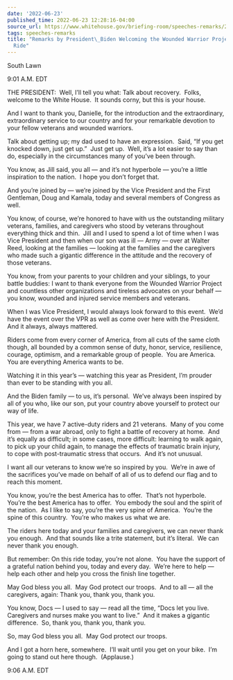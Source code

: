 ```yaml
---
date: '2022-06-23'
published_time: 2022-06-23 12:28:16-04:00
source_url: https://www.whitehouse.gov/briefing-room/speeches-remarks/2022/06/23/remarks-by-president-biden-welcoming-the-wounded-warrior-project-soldier-ride/
tags: speeches-remarks
title: "Remarks by President\_Biden Welcoming the Wounded Warrior Project Soldier\_\
  Ride"
---
```

 
South Lawn 

9:01 A.M. EDT

THE PRESIDENT:  Well, I’ll tell you what: Talk about recovery.  Folks,
welcome to the White House.  It sounds corny, but this is your house.

And I want to thank you, Danielle, for the introduction and the
extraordinary, extraordinary service to our country and for your
remarkable devotion to your fellow veterans and wounded warriors. 

Talk about getting up; my dad used to have an expression.  Said, “If you
get knocked down, just get up.”  Just get up.  Well, it’s a lot easier
to say than do, especially in the circumstances many of you’ve been
through.

You know, as Jill said, you all — and it’s not hyperbole — you’re a
little inspiration to the nation.  I hope you don’t forget that. 

And you’re joined by — we’re joined by the Vice President and the First
Gentleman, Doug and Kamala, today and several members of Congress as
well.

You know, of course, we’re honored to have with us the outstanding
military veterans, families, and caregivers who stood by veterans
throughout everything thick and thin.  Jill and I used to spend a lot of
time when I was Vice President and then when our son was ill — Army —
over at Walter Reed, looking at the families — looking at the families
and the caregivers who made such a gigantic difference in the attitude
and the recovery of those veterans.

You know, from your parents to your children and your siblings, to your
battle buddies: I want to thank everyone from the Wounded Warrior
Project and countless other organizations and tireless advocates on your
behalf — you know, wounded and injured service members and veterans.

When I was Vice President, I would always look forward to this event. 
We’d have the event over the VPR as well as come over here with the
President.  And it always, always mattered.

Riders come from every corner of America, from all cuts of the same
cloth though, all bounded by a common sense of duty, honor, service,
resilience, courage, optimism, and a remarkable group of people.  You
are America.  You are everything America wants to be.

Watching it in this year’s — watching this year as President, I’m
prouder than ever to be standing with you all.

And the Biden family — to us, it’s personal.  We’ve always been inspired
by all of you who, like our son, put your country above yourself to
protect our way of life.

This year, we have 7 active-duty riders and 21 veterans.  Many of you
come from — from a war abroad, only to fight a battle of recovery at
home.  And it’s equally as difficult; in some cases, more difficult:
learning to walk again, to pick up your child again, to manage the
effects of traumatic brain injury, to cope with post-traumatic stress
that occurs.  And it’s not unusual.

I want all our veterans to know we’re so inspired by you.  We’re in awe
of the sacrifices you’ve made on behalf of all of us to defend our flag
and to reach this moment.

You know, you’re the best America has to offer.  That’s not hyperbole. 
You’re the best America has to offer.  You embody the soul and the
spirit of the nation.  As I like to say, you’re the very spine of
America.  You’re the spine of this country.  You’re who makes us what we
are.

The riders here today and your families and caregivers, we can never
thank you enough.  And that sounds like a trite statement, but it’s
literal.  We can never thank you enough.

But remember: On this ride today, you’re not alone.  You have the
support of a grateful nation behind you, today and every day.  We’re
here to help — help each other and help you cross the finish line
together.

May God bless you all.  May God protect our troops.  And to all — all
the caregivers, again: Thank you, thank you, thank you.

You know, Docs — I used to say — read all the time, “Docs let you live. 
Caregivers and nurses make you want to live.”  And it makes a gigantic
difference.  So, thank you, thank you, thank you. 

So, may God bless you all.  May God protect our troops.

And I got a horn here, somewhere.  I’ll wait until you get on your
bike.  I’m going to stand out here though.  (Applause.) 

9:06 A.M. EDT
